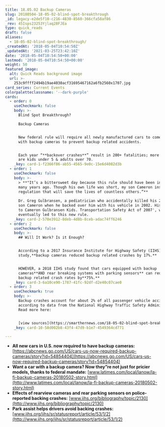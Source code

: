 ```yaml
---
title: 18.05.02 Backup Cameras
slug: 20180504-18-05-02-blind-spot-breakthrough
_id: legacy-e2de5f10-c216-4830-8560-366cfa58af86
_rev: 45Isps23253Yjlaq28FJEa
type: quick_reads
draft: false
aliases:
  - 18-05-02-blind-spot-breakthrough/
_createdAt: '2018-05-04T10:54:50Z'
_updatedAt: '2021-03-25T23:42:10Z'
date: '2018-05-04T10:54:50+00:00'
lastmod: '2018-05-04T10:54:50+00:00'
weight: 50
featured_image:
  alt: Quick Reads background image
  url: >-
    253c9ffff2494b19ae4030acf31695467162a6fb2560x1707.jpg
card_series: Current Events
colorpaletteclassname: '--dark-purple'
cards:
  - order: 0
    useCheckmark: false
    body: >-
      Blind Spot Breakthrough?  

      Backup Cameras


      New federal rule will require all newly manufactured cars to come equipped
      with backup cameras to prevent backup related accidents.


      Each year “**backover crashes**” result in 200+ fatalities; more than 50%
      are kids under 5 & adults over 70.
    _key: card-1-f2366f86-ab55-4565-9e0c-15e6d4082d3b
  - order: 1
    useCheckmark: false
    body: >-
      > **"It’s a bittersweet day because this rule should have been in place
      many years ago. Though his own life was short, my son Cameron inspired a
      regulation that will save the lives of countless others.”**  
        
      Dr. Greg Gulbransen, a pediatrician who accidentally killed his 2-year-old
      son Cameron when he backed over him with his vehicle in 2002. His work led
      to Cameron Gulbransen Kids. Transportation Safety Act of 2007', which
      eventually led to this new rule.
    _key: card-2-570e3912-8deb-4d8b-8ceb-adac74ff6246
  - order: 2
    useCheckmark: false
    body: >-
      ## Will It Work? Is it Enough?


      According to a 2017 Insurance Institute for Highway Safety (IIHS)
      study,**backup cameras reduced backup related crashes by 17%.**


      HOWEVER, a 2018 IIHS study found that cars equipped with backup
      cameras**AND rear breaking systems with parking sensors** can reduce
      backup related crash rates by**75%.**
    _key: card-3-6a10ce90-1787-41fc-92df-d2e40c07cae0
  - order: 3
    useCheckmark: true
    body: >-
      Backup crashes account for about 2% of all passenger vehicle accidents,
      according to data from the National Highway Traffic Safety Administration.
      Read more here:


      [view sources](https://smarthernews.com/18-05-02-blind-spot-breakthrough/)
    _key: card-10-58d002b8-43f4-47d9-b1e7-4549364cd771

---
```

* **All new cars in U.S. now required to have backup cameras:** [https://abcnews.go.com/US/cars-us-now-required-backup-cameras/story?id=54854404](https://abcnews.go.com/US/cars-us-now-required-backup-cameras/story?id=54854404)
* **Want a car with a backup camera? Now they”re not just for pricier models, thanks to federal mandate:** [www.latimes.com/local/lanow/la-fi-backup-cameras-20180502-story.html](http://www.latimes.com/local/lanow/la-fi-backup-cameras-20180502-story.html)
* **Effects of rearview cameras and rear parking sensors on police-reported backing crashes:** [www.iihs.org/bibliography/topic/2130](http://www.iihs.org/bibliography/topic/2130)
* **Park assist helps drivers avoid backing crashes:** [www.iihs.org/iihs/sr/statusreport/article/53/1/2](http://www.iihs.org/iihs/sr/statusreport/article/53/1/2)